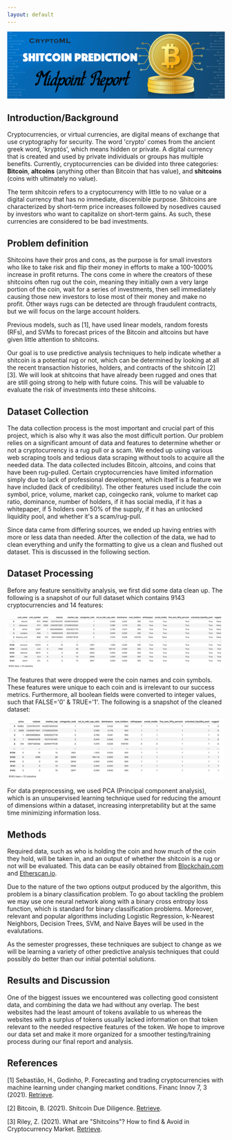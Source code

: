 ```yaml
---
layout: default
---
```


![ProjectProposal](https://raw.githubusercontent.com/youssefelmougy/cryptoml/master/projmidpoint.jpg)

## Introduction/Background

Cryptocurrencies, or virtual currencies, are digital means of exchange that use cryptography for security. The word 'crypto' comes from the ancient greek word, 'kryptós', which means hidden or private. A digital currency that is created and used by private individuals or groups has multiple benefits. Currently, cryptocurrencies can be divided into three categories: **Bitcoin**, **altcoins** (anything other than Bitcoin that has value), and **shitcoins** (coins with ultimately no value). 

The term shitcoin refers to a cryptocurrency with little to no value or a digital currency that has no immediate, discernible purpose. Shitcoins are characterized by short-term price increases followed by nosedives caused by investors who want to capitalize on short-term gains. As such, these currencies are considered to be bad investments.


## Problem definition

Shitcoins have their pros and cons, as the purpose is for small investors who like to take risk and flip their money in efforts to make a 100-1000% increase in profit returns. The cons come in where the creators of these shitcoins often rug out the coin, meaning they initially own a very large portion of the coin, wait for a series of investments, then sell immediately causing those new investors to lose most of their money and make no profit. Other ways rugs can be detected are through fraudulent contracts, but we will focus on the large account holders.

Previous models, such as [1], have used linear models, random forests (RFs), and SVMs to forecast prices of the Bitcoin and altcoins but have given little attention to shitcoins.

Our goal is to use predictive analysis techniques to help indicate whether a shitcoin is a potential rug or not, which can be determined by looking at all the recent transaction histories, holders, and contracts of the shitcoin [2][3]. We will look at shitcoins that have already been rugged and ones that are still going strong to help with future coins. This will be valuable to evaluate the risk of investments into these shitcoins.


## Dataset Collection

The data collection process is the most important and crucial part of this project, which is also why it was also the most difficult portion. Our problem relies on a significant amount of data and features to determine whether or not a cryptocurrency is a rug pull or a scam. We ended up using various web scraping tools and tedious data scraping without tools to acquire all the needed data. The data collected includes Bitcoin, altcoins, and coins that have been rug-pulled. Certain cryptocurrencies have limited information simply due to lack of professional development, which itself is a feature we have included (lack of credibility). The other features used include the coin symbol, price, volume,  market cap, coingecko rank, volume to market cap ratio, dominance, number of holders, if it has social media, if it has a whitepaper, if 5 holders own 50% of the supply, if it has an unlocked liquidity pool, and whether it's a scam/rug-pull.

Since data came from differing sources, we ended up having entries with more or less data than needed. After the collection of the data, we had to clean everything and unify the formatting to give us a clean and flushed out dataset. This is discussed in the following section.


## Dataset Processing

Before any feature sensitivity analysis, we first did some data clean up. The following is a snapshot of our full dataset which contains 9143 cryptocurrencies and 14 features:

![tabledata](https://raw.githubusercontent.com/youssefelmougy/cryptoml/master/tabledata.png)

The features that were dropped were the coin names and coin symbols. These features were unique to each coin and is irrelevant to our success metrics. Furthermore, all boolean fields were converted to integer values, such that FALSE='0' & TRUE='1'. The following is a snapshot of the cleaned dataset:

![tabledatanormalized](https://raw.githubusercontent.com/youssefelmougy/cryptoml/master/tabledatanormalized.png)


For data preprocessing, we used PCA (Principal component analysis), which is an unsupervised learning technique used for ​​reducing the amount of dimensions within a dataset, increasing interpretability but at the same time minimizing information loss.


## Methods

Required data, such as who is holding the coin and how much of the coin they hold, will be taken in, and an output of whether the shitcoin is a rug or not will be evaluated. This data can be easily obtained from [Blockchain.com](https://www.blockchain.com/explorer/) and [Etherscan.io](https://etherscan.io).

Due to the nature of the two options output produced by the algorithm, this problem is a binary classification problem. To go about tackling the problem we may use one neural network along with a binary cross entropy loss function, which is standard for binary classification problems. Moreover, relevant and popular algorithms including Logistic Regression, k-Nearest Neighbors, Decision Trees, SVM, and Naive Bayes will be used in the evalutations.

As the semester progresses, these techniques are subject to change as we will be learning a variety of other predictive analysis techniques that could possibly do better than our initial potential solutions.

## Results and Discussion

One of the biggest issues we encountered was collecting good consistent data, and combining the data we had without any overlap. The best websites had the least amount of tokens available to us whereas the websites with a surplus of tokens usually lacked information on that token relevant to the needed respective features of the token. We hope to improve our data set and make it more organized for a smoother testing/training process during our final report and analysis.

## References

[1] Sebastião, H., Godinho, P. Forecasting and trading cryptocurrencies with machine learning under changing market conditions. Financ Innov 7, 3 (2021). [Retrieve](https://doi.org/10.1186/s40854-020-00217-x).

[2] Bitcoin, B. (2021). Shitcoin Due Diligence. [Retrieve](http://www.blacksinbitcoin.com/2021/04/shitcoin-due-diligence.html).

[3] Riley, Z. (2021). What are "Shitcoins"? How to find & Avoid in Cryptocurrency Market. [Retrieve](https://the-tech-trend.com/cryptocurrency/what-are-shitcoins-how-to-find-avoid-in-cryptocurrency-market/).
